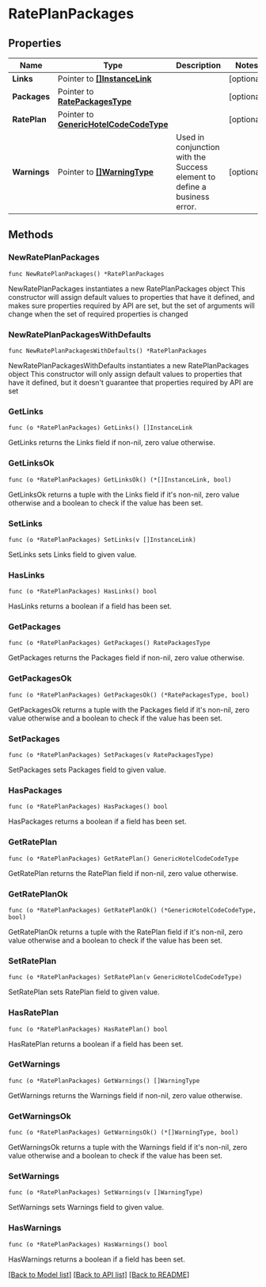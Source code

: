 # RatePlanPackages

## Properties

Name | Type | Description | Notes
------------ | ------------- | ------------- | -------------
**Links** | Pointer to [**[]InstanceLink**](InstanceLink.md) |  | [optional] 
**Packages** | Pointer to [**RatePackagesType**](RatePackagesType.md) |  | [optional] 
**RatePlan** | Pointer to [**GenericHotelCodeCodeType**](GenericHotelCodeCodeType.md) |  | [optional] 
**Warnings** | Pointer to [**[]WarningType**](WarningType.md) | Used in conjunction with the Success element to define a business error. | [optional] 

## Methods

### NewRatePlanPackages

`func NewRatePlanPackages() *RatePlanPackages`

NewRatePlanPackages instantiates a new RatePlanPackages object
This constructor will assign default values to properties that have it defined,
and makes sure properties required by API are set, but the set of arguments
will change when the set of required properties is changed

### NewRatePlanPackagesWithDefaults

`func NewRatePlanPackagesWithDefaults() *RatePlanPackages`

NewRatePlanPackagesWithDefaults instantiates a new RatePlanPackages object
This constructor will only assign default values to properties that have it defined,
but it doesn't guarantee that properties required by API are set

### GetLinks

`func (o *RatePlanPackages) GetLinks() []InstanceLink`

GetLinks returns the Links field if non-nil, zero value otherwise.

### GetLinksOk

`func (o *RatePlanPackages) GetLinksOk() (*[]InstanceLink, bool)`

GetLinksOk returns a tuple with the Links field if it's non-nil, zero value otherwise
and a boolean to check if the value has been set.

### SetLinks

`func (o *RatePlanPackages) SetLinks(v []InstanceLink)`

SetLinks sets Links field to given value.

### HasLinks

`func (o *RatePlanPackages) HasLinks() bool`

HasLinks returns a boolean if a field has been set.

### GetPackages

`func (o *RatePlanPackages) GetPackages() RatePackagesType`

GetPackages returns the Packages field if non-nil, zero value otherwise.

### GetPackagesOk

`func (o *RatePlanPackages) GetPackagesOk() (*RatePackagesType, bool)`

GetPackagesOk returns a tuple with the Packages field if it's non-nil, zero value otherwise
and a boolean to check if the value has been set.

### SetPackages

`func (o *RatePlanPackages) SetPackages(v RatePackagesType)`

SetPackages sets Packages field to given value.

### HasPackages

`func (o *RatePlanPackages) HasPackages() bool`

HasPackages returns a boolean if a field has been set.

### GetRatePlan

`func (o *RatePlanPackages) GetRatePlan() GenericHotelCodeCodeType`

GetRatePlan returns the RatePlan field if non-nil, zero value otherwise.

### GetRatePlanOk

`func (o *RatePlanPackages) GetRatePlanOk() (*GenericHotelCodeCodeType, bool)`

GetRatePlanOk returns a tuple with the RatePlan field if it's non-nil, zero value otherwise
and a boolean to check if the value has been set.

### SetRatePlan

`func (o *RatePlanPackages) SetRatePlan(v GenericHotelCodeCodeType)`

SetRatePlan sets RatePlan field to given value.

### HasRatePlan

`func (o *RatePlanPackages) HasRatePlan() bool`

HasRatePlan returns a boolean if a field has been set.

### GetWarnings

`func (o *RatePlanPackages) GetWarnings() []WarningType`

GetWarnings returns the Warnings field if non-nil, zero value otherwise.

### GetWarningsOk

`func (o *RatePlanPackages) GetWarningsOk() (*[]WarningType, bool)`

GetWarningsOk returns a tuple with the Warnings field if it's non-nil, zero value otherwise
and a boolean to check if the value has been set.

### SetWarnings

`func (o *RatePlanPackages) SetWarnings(v []WarningType)`

SetWarnings sets Warnings field to given value.

### HasWarnings

`func (o *RatePlanPackages) HasWarnings() bool`

HasWarnings returns a boolean if a field has been set.


[[Back to Model list]](../README.md#documentation-for-models) [[Back to API list]](../README.md#documentation-for-api-endpoints) [[Back to README]](../README.md)


